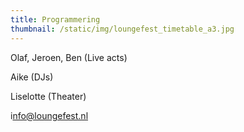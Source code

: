 ```yaml
---
title: Programmering
thumbnail: /static/img/loungefest_timetable_a3.jpg
---
```

O﻿laf, Jeroen, Ben (Live acts)

Aike (DJs)

Liselotte (Theater)

i﻿nfo@loungefest.nl